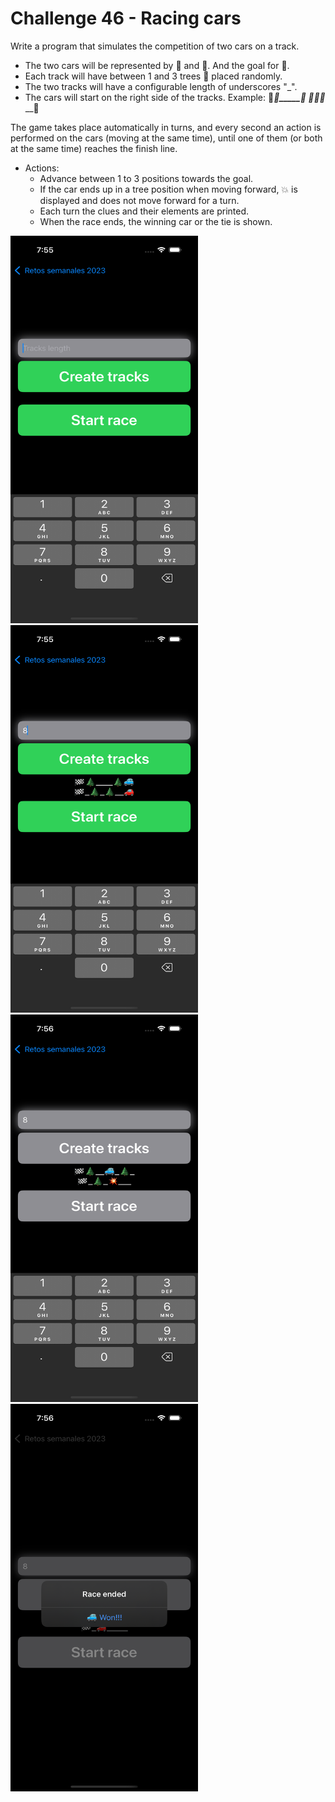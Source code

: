 # Challenge 46 - Racing cars

Write a program that simulates the competition of two cars on a track.

- The two cars will be represented by 🚙 and 🚗. And the goal for 🏁.
- Each track will have between 1 and 3 trees 🌲 placed randomly.
- The two tracks will have a configurable length of underscores "_".
- The cars will start on the right side of the tracks. Example:
   🏁____🌲_____🚙
   🏁_🌲____🌲___🚗
 
 The game takes place automatically in turns, and every second an action is performed on the cars (moving at the same time), until one of them (or both at the same time) reaches the finish line.

- Actions:
  - Advance between 1 to 3 positions towards the goal.
  - If the car ends up in a tree position when moving forward, 💥 is displayed and does not move forward for a turn.
  - Each turn the clues and their elements are printed.
  - When the race ends, the winning car or the tie is shown.

<img src="/ChallengesImages/Challenge%2046_1.png" width="300" height="620">

<img src="/ChallengesImages/Challenge%2046_2.png" width="300" height="620">

<img src="/ChallengesImages/Challenge%2046_3.png" width="300" height="620">

<img src="/ChallengesImages/Challenge%2046_4.png" width="300" height="620">
